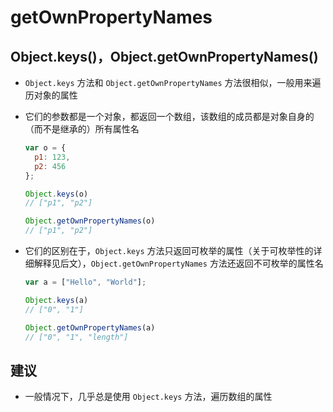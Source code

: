 # getOwnPropertyNames

## Object.keys()，Object.getOwnPropertyNames()

+ `Object.keys` 方法和 `Object.getOwnPropertyNames` 方法很相似，一般用来遍历对象的属性

+ 它们的参数都是一个对象，都返回一个数组，该数组的成员都是对象自身的（而不是继承的）所有属性名

  ```js
  var o = {
    p1: 123,
    p2: 456
  };

  Object.keys(o)
  // ["p1", "p2"]

  Object.getOwnPropertyNames(o)
  // ["p1", "p2"]
  ```

+ 它们的区别在于，`Object.keys` 方法只返回可枚举的属性（关于可枚举性的详细解释见后文），`Object.getOwnPropertyNames` 方法还返回不可枚举的属性名

  ```js
  var a = ["Hello", "World"];

  Object.keys(a)
  // ["0", "1"]

  Object.getOwnPropertyNames(a)
  // ["0", "1", "length"]
  ```

## 建议

+ 一般情况下，几乎总是使用 `Object.keys` 方法，遍历数组的属性
